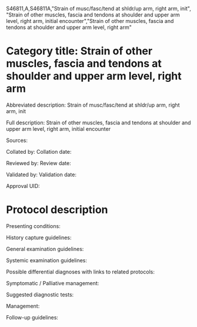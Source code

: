 S46811,A,S46811A,"Strain of musc/fasc/tend at shldr/up arm, right arm, init", "Strain of other muscles, fascia and tendons at shoulder and upper arm level, right arm, initial encounter","Strain of other muscles, fascia and tendons at shoulder and upper arm level, right arm"
# Category title: Strain of other muscles, fascia and tendons at shoulder and upper arm level, right arm

Abbreviated description: Strain of musc/fasc/tend at shldr/up arm, right arm, init

Full description: Strain of other muscles, fascia and tendons at shoulder and upper arm level, right arm, initial encounter

Sources:

Collated by:
Collation date:

Reviewed by:
Review date:

Validated by:
Validation date:

Approval UID:

# Protocol description

Presenting conditions:

History capture guidelines:

General examination guidelines:

Systemic examination guidelines:

Possible differential diagnoses with links to related protocols:

Symptomatic / Palliative management:

Suggested diagnostic tests:

Management:

Follow-up guidelines:
